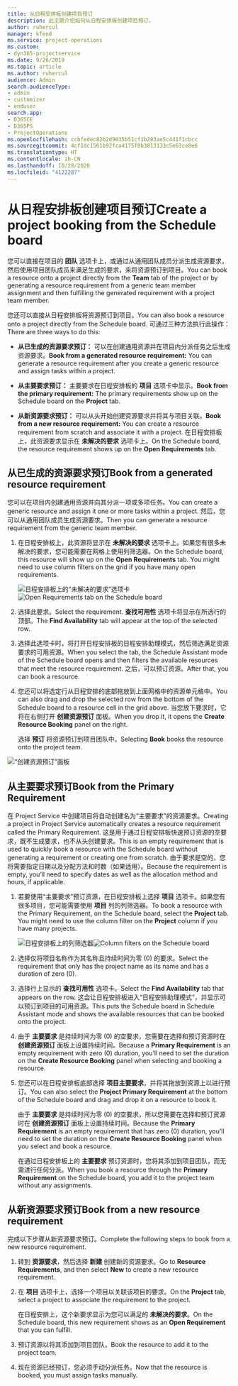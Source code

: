 ```yaml
---
title: 从日程安排板创建项目预订
description: 此主题介绍如何从日程安排板创建项目预订。
author: ruhercul
manager: kfend
ms.service: project-operations
ms.custom:
- dyn365-projectservice
ms.date: 9/26/2019
ms.topic: article
ms.author: ruhercul
audience: Admin
search.audienceType:
- admin
- customizer
- enduser
search.app:
- D365CE
- D365PS
- ProjectOperations
ms.openlocfilehash: ccbfedec82b2d9035b51cf1b283ae5c441f1cbcc
ms.sourcegitcommit: 4cf1dc1561b92fca4175f0b3813133c5e63ce8e6
ms.translationtype: HT
ms.contentlocale: zh-CN
ms.lasthandoff: 10/28/2020
ms.locfileid: "4122287"
---
```

# <a name="create-a-project-booking-from-the-schedule-board"></a><span data-ttu-id="63bd2-103">从日程安排板创建项目预订</span><span class="sxs-lookup"><span data-stu-id="63bd2-103">Create a project booking from the Schedule board</span></span>

<span data-ttu-id="63bd2-104">您可以直接在项目的 **团队** 选项卡上，或通过从通用团队成员分派生成资源要求，然后使用项目团队成员来满足生成的要求，来将资源预订到项目。</span><span class="sxs-lookup"><span data-stu-id="63bd2-104">You can book a resource onto a project directly from the **Team** tab of the project or by generating a resource requirement from a generic team member assignment and then fulfilling the generated requirement with a project team member.</span></span>

<span data-ttu-id="63bd2-105">您还可以直接从日程安排板将资源预订到项目。</span><span class="sxs-lookup"><span data-stu-id="63bd2-105">You can also book a resource onto a project directly from the Schedule board.</span></span> <span data-ttu-id="63bd2-106">可通过三种方法执行此操作：</span><span class="sxs-lookup"><span data-stu-id="63bd2-106">There are three ways to do this:</span></span>

- <span data-ttu-id="63bd2-107">**从已生成的资源要求预订：** 可以在创建通用资源并在项目内分派任务之后生成资源要求。</span><span class="sxs-lookup"><span data-stu-id="63bd2-107">**Book from a generated resource requirement:** You can generate a resource requirement after you create a generic resource and assign tasks within a project.</span></span>

- <span data-ttu-id="63bd2-108">**从主要要求预订：** 主要要求在日程安排板的 **项目** 选项卡中显示。</span><span class="sxs-lookup"><span data-stu-id="63bd2-108">**Book from the primary requirement:** The primary requirements show up on the Schedule board on the **Project** tab.</span></span> 

- <span data-ttu-id="63bd2-109">**从新资源要求预订：** 可以从头开始创建资源要求并将其与项目关联。</span><span class="sxs-lookup"><span data-stu-id="63bd2-109">**Book from a new resource requirement:** You can create a resource requirement from scratch and associate it with a project.</span></span> <span data-ttu-id="63bd2-110">在日程安排板上，此资源要求显示在 **未解决的要求** 选项卡上。</span><span class="sxs-lookup"><span data-stu-id="63bd2-110">On the Schedule board, the resource requirement shows up on the **Open Requirements** tab.</span></span>

## <a name="book-from-a-generated-resource-requirement"></a><span data-ttu-id="63bd2-111">从已生成的资源要求预订</span><span class="sxs-lookup"><span data-stu-id="63bd2-111">Book from a generated resource requirement</span></span>

<span data-ttu-id="63bd2-112">您可以在项目内创建通用资源并向其分派一项或多项任务。</span><span class="sxs-lookup"><span data-stu-id="63bd2-112">You can create a generic resource and assign it one or more tasks within a project.</span></span> <span data-ttu-id="63bd2-113">然后，您可以从通用团队成员生成资源要求。</span><span class="sxs-lookup"><span data-stu-id="63bd2-113">Then you can generate a resource requirement from the generic team member.</span></span> 

1.  <span data-ttu-id="63bd2-114">在日程安排板上，此资源将显示在 **未解决的要求** 选项卡上。如果您有很多未解决的要求，您可能需要在网格上使用列筛选器。</span><span class="sxs-lookup"><span data-stu-id="63bd2-114">On the Schedule board, this resource will show up on the **Open Requirements** tab. You might need to use column filters on the grid if you have many open requirements.</span></span> 

    <span data-ttu-id="63bd2-115">![日程安排板上的“未解决的要求”选项卡](media/FAQ-Project-Booking-Schedule-Board-1.png "预订和分派表的屏幕截图")</span><span class="sxs-lookup"><span data-stu-id="63bd2-115">![Open Requirements tab on the Schedule board](media/FAQ-Project-Booking-Schedule-Board-1.png "Screenshot of bookings and assignments table")</span></span>

2. <span data-ttu-id="63bd2-116">选择此要求。</span><span class="sxs-lookup"><span data-stu-id="63bd2-116">Select the requirement.</span></span> <span data-ttu-id="63bd2-117">**查找可用性** 选项卡将显示在所选行的顶部。</span><span class="sxs-lookup"><span data-stu-id="63bd2-117">The **Find Availability** tab will appear at the top of the selected row.</span></span>
 
3. <span data-ttu-id="63bd2-118">选择此选项卡时，将打开日程安排板的日程安排助理模式，然后筛选满足资源要求的可用资源。</span><span class="sxs-lookup"><span data-stu-id="63bd2-118">When you select the tab, the Schedule Assistant mode of the Schedule board opens and then filters the available resources that meet the resource requirement.</span></span> <span data-ttu-id="63bd2-119">之后，可以预订资源。</span><span class="sxs-lookup"><span data-stu-id="63bd2-119">After that, you can book a resource.</span></span>

4. <span data-ttu-id="63bd2-120">您还可以将选定行从日程安排的底部拖放到上面网格中的资源单元格中。</span><span class="sxs-lookup"><span data-stu-id="63bd2-120">You can also drag and drop the selected row from the bottom of the Schedule board to a resource cell in the grid above.</span></span> <span data-ttu-id="63bd2-121">当您放下要求时，它将在右侧打开 **创建资源预订** 面板。</span><span class="sxs-lookup"><span data-stu-id="63bd2-121">When you drop it, it opens the **Create Resource Booking** panel on the right.</span></span>

    <span data-ttu-id="63bd2-122">选择 **预订** 将资源预订到项目团队中。</span><span class="sxs-lookup"><span data-stu-id="63bd2-122">Selecting **Book** books the resource onto the project team.</span></span>

![“创建资源预订”面板](media/FAQ-Project-Booking-Schedule-Board-6.png "")
 

## <a name="book-from-the-primary-requirement"></a><span data-ttu-id="63bd2-124">从主要要求预订</span><span class="sxs-lookup"><span data-stu-id="63bd2-124">Book from the Primary Requirement</span></span>

<span data-ttu-id="63bd2-125">在 Project Service 中创建项目将自动创建名为“主要要求”的资源要求。</span><span class="sxs-lookup"><span data-stu-id="63bd2-125">Creating a project in Project Service automatically creates a resource requirement called the Primary Requirement.</span></span> <span data-ttu-id="63bd2-126">这是用于通过日程安排板快速预订资源的空要求，既不生成要求，也不从头创建要求。</span><span class="sxs-lookup"><span data-stu-id="63bd2-126">This is an empty requirement that is used to quickly book a resource with the Schedule board without generating a requirement or creating one from scratch.</span></span> <span data-ttu-id="63bd2-127">由于要求是空的，您将需要指定日期以及分配方法和时数（如果适用）。</span><span class="sxs-lookup"><span data-stu-id="63bd2-127">Because the requirement is empty, you’ll need to specify dates as well as the allocation method and hours, if applicable.</span></span> 

1. <span data-ttu-id="63bd2-128">若要使用“主要要求”预订资源，在日程安排板上选择 **项目** 选项卡。如果您有很多项目，您可能需要使用 **项目** 列的列筛选器。</span><span class="sxs-lookup"><span data-stu-id="63bd2-128">To book a resource with the Primary Requirement, on the Schedule board, select the **Project** tab. You might need to use the column filter on the **Project** column if you have many projects.</span></span>

   <span data-ttu-id="63bd2-129">![日程安排板上的列筛选器](media/FAQ-Project-Booking-Schedule-Board-2.png "预订和分派表的屏幕截图")</span><span class="sxs-lookup"><span data-stu-id="63bd2-129">![Column filters on the Schedule board](media/FAQ-Project-Booking-Schedule-Board-2.png "Screenshot of bookings and assignments table")</span></span>

2. <span data-ttu-id="63bd2-130">选择仅将项目名称作为其名称且持续时间为零 (0) 的要求。</span><span class="sxs-lookup"><span data-stu-id="63bd2-130">Select the requirement that only has the project name as its name and has a duration of zero (0).</span></span>

3. <span data-ttu-id="63bd2-131">选择行上显示的 **查找可用性** 选项卡。</span><span class="sxs-lookup"><span data-stu-id="63bd2-131">Select the **Find Availability** tab that appears on the row.</span></span> <span data-ttu-id="63bd2-132">这会让日程安排板进入“日程安排助理模式”，并显示可以预订到项目的可用资源。</span><span class="sxs-lookup"><span data-stu-id="63bd2-132">This puts the Schedule board in Schedule Assistant mode and shows the available resources that can be booked onto the project.</span></span>

4. <span data-ttu-id="63bd2-133">由于 **主要要求** 是持续时间为零 (0) 的空要求，您需要在选择和预订资源时在 **创建资源预订** 面板上设置持续时间。</span><span class="sxs-lookup"><span data-stu-id="63bd2-133">Because a **Primary Requirement** is an empty requirement with zero (0) duration, you’ll need to set the duration on the **Create Resource Booking** panel when selecting and booking a resource.</span></span>

5. <span data-ttu-id="63bd2-134">您还可以在日程安排板底部选择 **项目主要要求**，并将其拖放到资源上以进行预订。</span><span class="sxs-lookup"><span data-stu-id="63bd2-134">You can also select the **Project Primary Requirement** at the bottom of the Schedule board and drag and drop it on a resource to book it.</span></span>
 
    <span data-ttu-id="63bd2-135">由于 **主要要求** 是持续时间为零 (0) 的空要求，所以您需要在选择和预订资源时在 **创建资源预订** 面板上设置持续时间。</span><span class="sxs-lookup"><span data-stu-id="63bd2-135">Because the **Primary Requirement** is an empty requirement that has zero (0) duration, you’ll need to set the duration on the **Create Resource Booking** panel when you select and book a resource.</span></span>
 
    <span data-ttu-id="63bd2-136">在通过日程安排板上的 **主要要求** 预订资源时，您将其添加到项目团队，而无需进行任何分派。</span><span class="sxs-lookup"><span data-stu-id="63bd2-136">When you book a resource through the **Primary Requirement** on the Schedule board, you add it to the project team without any assignments.</span></span>
 
## <a name="book-from-a-new-resource-requirement"></a><span data-ttu-id="63bd2-137">从新资源要求预订</span><span class="sxs-lookup"><span data-stu-id="63bd2-137">Book from a new resource requirement</span></span>
<span data-ttu-id="63bd2-138">完成以下步骤从新资源要求预订。</span><span class="sxs-lookup"><span data-stu-id="63bd2-138">Complete the following steps to book from a new resource requirement.</span></span> 

1. <span data-ttu-id="63bd2-139">转到 **资源要求**，然后选择 **新建** 创建新的资源要求。</span><span class="sxs-lookup"><span data-stu-id="63bd2-139">Go to **Resource Requirements**, and then select **New** to create a new resource requirement.</span></span>

2. <span data-ttu-id="63bd2-140">在 **项目** 选项卡上，选择一个项目以关联该项目的要求。</span><span class="sxs-lookup"><span data-stu-id="63bd2-140">On the **Project** tab, select a project to associate the requirement to the project.</span></span>
 
    <span data-ttu-id="63bd2-141">在日程安排上，这个新要求显示为您可以满足的 **未解决的要求**。</span><span class="sxs-lookup"><span data-stu-id="63bd2-141">On the Schedule board, this new requirement shows as an **Open Requirement** that you can fulfill.</span></span>

3. <span data-ttu-id="63bd2-142">预订资源以将其添加到项目团队。</span><span class="sxs-lookup"><span data-stu-id="63bd2-142">Book the resource to add it to the project team.</span></span>

4. <span data-ttu-id="63bd2-143">现在资源已经预订，您必须手动分派任务。</span><span class="sxs-lookup"><span data-stu-id="63bd2-143">Now that the resource is booked, you must assign tasks manually.</span></span>

